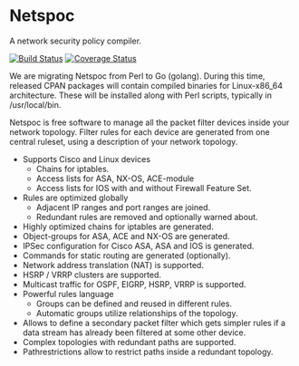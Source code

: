 Netspoc
=======

A network security policy compiler.

[![Build Status](https://travis-ci.org/hknutzen/Netspoc.svg?branch=master)](https://travis-ci.org/hknutzen/Netspoc)
[![Coverage Status](https://coveralls.io/repos/github/hknutzen/Netspoc/badge.svg?branch=master)](https://coveralls.io/github/hknutzen/Netspoc?branch=master)

We are migrating Netspoc from Perl to Go (golang).
During this time, released CPAN packages will contain compiled binaries for Linux-x86_64 architecture. These will be installed along with Perl scripts, typically in /usr/local/bin.

Netspoc is free software to manage all the packet filter devices inside your network topology. Filter rules for each device are generated from one central ruleset, using a description of your network topology.

- Supports Cisco and Linux devices
  - Chains for iptables.
  - Access lists for ASA, NX-OS, ACE-module
  - Access lists for IOS with and without Firewall Feature Set.
- Rules are optimized globally
  - Adjacent IP ranges and port ranges are joined.
  - Redundant rules are removed and optionally warned about.
- Highly optimized chains for iptables are generated.
- Object-groups for ASA, ACE and NX-OS are generated.
- IPSec configuration for Cisco ASA, ASA and IOS is generated.
- Commands for static routing are generated (optionally).
- Network address translation (NAT) is supported.
- HSRP / VRRP clusters are supported.
- Multicast traffic for OSPF, EIGRP, HSRP, VRRP is supported.
- Powerful rules language
   - Groups can be defined and reused in different rules.
   - Automatic groups utilize relationships of the topology.
- Allows to define a secondary packet filter which gets simpler rules
  if a data stream has already been filtered at some other device.
- Complex topologies with redundant paths are supported.
- Pathrestrictions allow to restrict paths inside a redundant topology.
